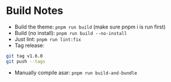 # Build Notes
- Build the theme: `pnpm run build` (make sure pnpm i is run first)
- Build (no install): `pnpm run build --no-install`
- Just lint: `pnpm run lint:fix`
- Tag release:
```sh
git tag v1.6.0
git push --tags
```
- Manually compile asar: `pnpm run build-and-bundle`